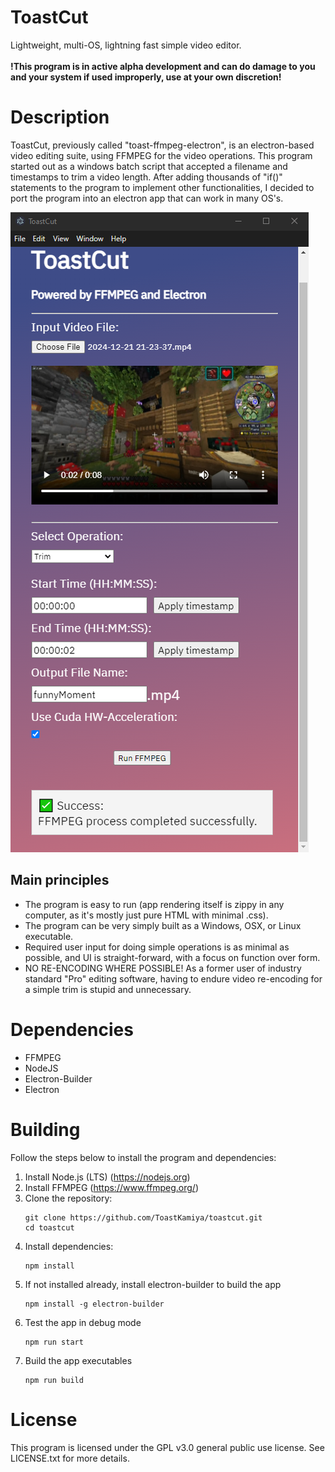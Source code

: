 # ToastCut
Lightweight, multi-OS, lightning fast simple video editor.<br/>
<br/>
**!This program is in active alpha development and can do damage to you and your system if used improperly, use at your own discretion!**

# Description
ToastCut, previously called "toast-ffmpeg-electron", is an electron-based video editing suite, using FFMPEG for the video operations.
This program started out as a windows batch script that accepted a filename and timestamps to trim a video length. After adding thousands of "if()" statements to the program to implement other functionalities, I decided to port the program into an electron app that can work in many OS's.

![App Screenshot](assets/screenshot.png)

## Main principles
- The program is easy to run (app rendering itself is zippy in any computer, as it's mostly just pure HTML with minimal .css).
- The program can be very simply built as a Windows, OSX, or Linux executable.
- Required user input for doing simple operations is as minimal as possible, and UI is straight-forward, with a focus on function over form.
- NO RE-ENCODING WHERE POSSIBLE! As a former user of industry standard "Pro" editing software, having to endure video re-encoding for a simple trim is stupid and unnecessary.

# Dependencies
  - FFMPEG
  - NodeJS
  - Electron-Builder
  - Electron

# Building
Follow the steps below to install the program and dependencies:
1. Install Node.js (LTS) (https://nodejs.org)
2. Install FFMPEG (https://www.ffmpeg.org/)
3. Clone the repository:
   ```
   git clone https://github.com/ToastKamiya/toastcut.git
   cd toastcut
4. Install dependencies:
   ```
   npm install
5. If not installed already, install electron-builder to build the app
   ```
   npm install -g electron-builder
6. Test the app in debug mode
   ```
   npm run start
7. Build the app executables
   ```
   npm run build
# License
This program is licensed under the GPL v3.0 general public use license. See LICENSE.txt for more details.
